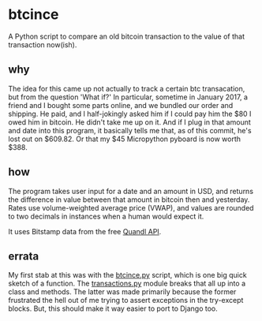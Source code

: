 # btcince
A Python script to compare an old bitcoin transaction to the value of that transaction now(ish).

## why
The idea for this came up not actually to track a certain btc transacation, but from the question 'What if?'
In particular, sometime in January 2017, a friend and I bought some parts online, and we bundled our order and shipping. 
He paid, and I half-jokingly asked him if I could pay him the $80 I owed him in bitcoin. He didn't take me up on it.
And if I plug in that amount and date into this program, it basically tells me that, as of this commit, he's lost out on
$609.82. Or that my $45 Micropython pyboard is now worth $388.

## how
The program takes user input for a date and an amount in USD, and returns the difference in value between that amount in
bitcoin then and yesterday. Rates use volume-weighted average price (VWAP), and values are rounded to two decimals in
instances when a human would expect it.

It uses Bitstamp data from the free [Quandl API](https://www.quandl.com/data/BITSTAMP-Bitstamp).

## errata
My first stab at this was with the [btcince.py](btcince/btcince.py) script, which is one big quick sketch of a function. The
[transactions.py](btcince/transactions.py) module breaks that all up into a class and methods. The latter was made primarily
because the former frustrated the hell out of me trying to assert exceptions in the try-except blocks. But, this should make
it way easier to port to Django too.
